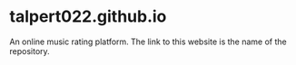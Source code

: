 # talpert022.github.io
An online music rating platform. The link to this website is the name of the repository. 
